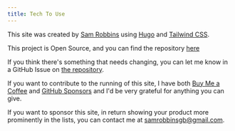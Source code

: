 ```yaml
---
title: Tech To Use
---
```


This site was created by [Sam Robbins](https://github.com/samrobbins85) using [Hugo](https://gohugo.io) and [Tailwind CSS](https://tailwindcss.com).

This project is Open Source, and you can find the repository [here](https://github.com/samrobbins85/tech-to-use)

If you think there's something that needs changing, you can let me know in a GitHub Issue on [the repository](https://github.com/samrobbins85/tech-to-use).

If you want to contribute to the running of this site, I have both [Buy Me a Coffee](https://www.buymeacoffee.com/samrobbins) and [GitHub Sponsors](https://github.com/sponsors/samrobbins85/) and I'd be very grateful for anything you can give.

If you want to sponsor this site, in return showing your product more prominently in the lists, you can contact me at [samrobbinsgb@gmail.com](mailto:samrobbinsgb@gmail.com).

